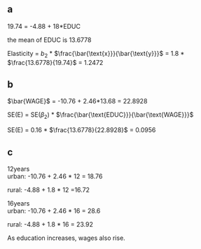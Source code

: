 ## a
19.74 = -4.88 + 18*EDUC

the mean of EDUC is 13.6778

Elasticity = $b_2$ * $\frac{\bar{\text{x}}}{\bar{\text{y}}}$
= 1.8 * $\frac{13.6778}{19.74}$ = 1.2472



## b
$\bar{WAGE}$ = -10.76 + 2.46*13.68 = 22.8928

SE(E) = SE($\beta_2$) * $\frac{\bar{\text{EDUC}}}{\bar{\text{WAGE}}}$

SE(E) = 0.16 * $\frac{13.6778}{22.8928}$ = 0.0956



## c
12years\
urban: -10.76 + 2.46 * 12 = 18.76

rural: -4.88 + 1.8 * 12 =16.72


16years\
urban: -10.76 + 2.46 * 16 = 28.6

rural: -4.88 + 1.8 * 16 = 23.92

As education increases, wages also rise.
